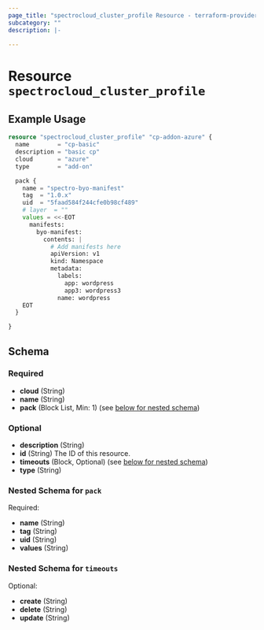 ```yaml
---
page_title: "spectrocloud_cluster_profile Resource - terraform-provider-spectrocloud"
subcategory: ""
description: |-
  
---
```


# Resource `spectrocloud_cluster_profile`



## Example Usage

```terraform
resource "spectrocloud_cluster_profile" "cp-addon-azure" {
  name        = "cp-basic"
  description = "basic cp"
  cloud       = "azure"
  type        = "add-on"

  pack {
    name = "spectro-byo-manifest"
    tag  = "1.0.x"
    uid  = "5faad584f244cfe0b98cf489"
    # layer  = ""
    values = <<-EOT
      manifests:
        byo-manifest:
          contents: |
            # Add manifests here
            apiVersion: v1
            kind: Namespace
            metadata:
              labels:
                app: wordpress
                app3: wordpress3
              name: wordpress
    EOT
  }

}
```

## Schema

### Required

- **cloud** (String)
- **name** (String)
- **pack** (Block List, Min: 1) (see [below for nested schema](#nestedblock--pack))

### Optional

- **description** (String)
- **id** (String) The ID of this resource.
- **timeouts** (Block, Optional) (see [below for nested schema](#nestedblock--timeouts))
- **type** (String)

<a id="nestedblock--pack"></a>
### Nested Schema for `pack`

Required:

- **name** (String)
- **tag** (String)
- **uid** (String)
- **values** (String)


<a id="nestedblock--timeouts"></a>
### Nested Schema for `timeouts`

Optional:

- **create** (String)
- **delete** (String)
- **update** (String)


